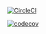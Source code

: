 [![CircleCI](https://circleci.com/gh/EfoneMax/spring5-recipe-app.svg?style=svg)](https://circleci.com/gh/EfoneMax/spring5-recipe-app)

[![codecov](https://codecov.io/gh/EfoneMax/spring5-recipe-app/branch/master/graph/badge.svg)](https://codecov.io/gh/EfoneMax/spring5-recipe-app)